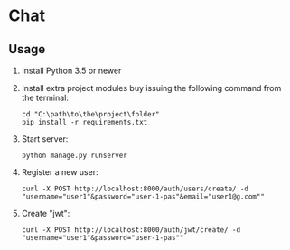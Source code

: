 # Chat

## Usage

1. Install Python 3.5 or newer
2. Install extra project modules buy issuing the following command from the terminal:

    ```
    cd "C:\path\to\the\project\folder"
    pip install -r requirements.txt
    ```
3. Start server:

    ```
    python manage.py runserver
    ```

4. Register a new user:

    ```
    curl -X POST http://localhost:8000/auth/users/create/ -d "username="user1"&password="user-1-pas"&email="user1@g.com""
    ```

5. Create "jwt":

    ```
    curl -X POST http://localhost:8000/auth/jwt/create/ -d "username="user1"&password="user-1-pas""
    ```
